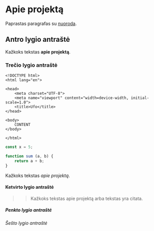 # Apie projektą

Paprastas paragrafas su [nuoroda](https://example.com).

## Antro lygio antraštė

Kažkoks tekstas **apie projektą**.

### Trečio lygio antraštė

```
<!DOCTYPE html>
<html lang="en">

<head>
    <meta charset="UTF-8">
    <meta name="viewport" content="width=device-width, initial-scale=1.0">
    <title>Ufo</title>
</head>

<body>
    CONTENT
</body>

</html>
```

```js
const x = 5;

function sum (a, b) {
    return a + b;
}

```

Kažkoks tekstas _apie projektą_.

#### Ketvirto lygio antraštė

>> Kažkoks tekstas apie projektą arba tekstas yra citata.

##### Penkto lygio antraštė


###### Šešto lygio antraštė
